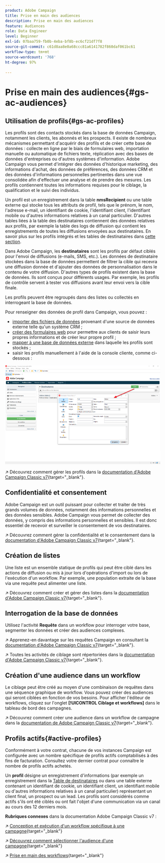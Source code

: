 ```yaml
---
product: Adobe Campaign
title: Prise en main des audiences
description: Prise en main des audiences
feature: Audiences
role: Data Engineer
level: Beginner
exl-id: 07baa759-fb0b-4eba-bf8b-ec6cf21df7f8
source-git-commit: c61d8aa8e0a68ccc81a6141782f860daf061bc61
workflow-type: tm+mt
source-wordcount: '768'
ht-degree: 97%

---
```


# Prise en main des audiences{#gs-ac-audiences}

## Utilisation de profils{#gs-ac-profiles}

Les profils sont des contacts stockés dans la base de données Campaign, notamment les clients, les abonnés et les prospects. Il existe de nombreux mécanismes permettant d&#39;acquérir des profils et de créer cette base de données : collecte en ligne par le biais de formulaires web, importation manuelle ou automatique de fichiers texte, réplication avec des bases de données d&#39;entreprises ou d&#39;autres systèmes d&#39;information. Adobe Campaign vous permet d&#39;intégrer des données d&#39;historique marketing, des informations d&#39;achat, des données de préférences, des données CRM et des données d&#39;informations personnelles pertinentes dans une vue consolidée afin d&#39;effectuer une analyse et de prendre des mesures. Les profils contiennent toutes les informations requises pour le ciblage, la qualification et le suivi des individus.

Un profil est un enregistrement dans la table **nmsRecipient** ou une table externe qui stocke tous les attributs de profil, tels que le prénom, le nom, l&#39;adresse e-mail, un identifiant de cookie, l&#39;identifiant client, l&#39;identifiant mobile ou d&#39;autres informations relatives à un canal particulier. D&#39;autres tables liées à la table des destinataires contiennent des données relatives aux profils, par exemple la table des logs de diffusion qui contient les enregistrements de toutes les diffusions envoyées aux destinataires. En savoir plus sur les profils intégrés et les tables de destinataires dans [cette section](../dev/datamodel.md#ootb-profiles).

Dans Adobe Campaign, les **destinataires** sont les profils par défaut ciblés pour l&#39;envoi de diffusions (e-mails, SMS, etc.). Les données de destinataire stockées dans la base de données permettent de filtrer la cible qui recevra une diffusion donnée et d&#39;ajouter des données de personnalisation dans le contenu de votre diffusion. D&#39;autres types de profils existent dans la base de données. Ils sont conçus pour différents usages. Par exemple, les profils de contrôle servent à tester vos diffusions avant leur envoi vers la cible finale.

Les profils peuvent être regroupés dans des listes ou collectés en interrogeant la base de données.


Pour renseigner des données de profil dans Campaign, vous pouvez :

* [importer des fichiers de données](import.md) provenant d&#39;une source de données externe telle qu&#39;un système CRM ;
* [créer des formulaires web](../dev/webapps.md) pour permettre aux clients de saisir leurs propres informations et de créer leur propre profil ;
* [mapper à une base de données externe](../connect/fda.md) dans laquelle les profils sont stockés ;
* saisir les profils manuellement à l&#39;aide de la console cliente, comme ci-dessous :

![](assets/create-profile.png)


↗️ Découvrez comment gérer les profils dans la [documentation d&#39;Adobe Campaign Classic v7](https://experienceleague.adobe.com/docs/campaign-classic/using/getting-started/profile-management/about-profiles.html?lang=fr){target=&quot;_blank&quot;}.


## Confidentialité et consentement

Adobe Campaign est un outil puissant pour collecter et traiter de très grands volumes de données, notamment des informations personnelles et des données sensibles. Adobe Campaign vous permet de collecter des données, y compris des informations personnelles et sensibles. Il est donc essentiel de recevoir et surveiller le consentement de vos destinataires.

↗️ Découvrez comment gérer la confidentialité et le consentement dans la [documentation d&#39;Adobe Campaign Classic v7](https://experienceleague.adobe.com/docs/campaign-classic/using/getting-started/privacy/privacy-and-recommendations.html?lang=fr){target=&quot;_blank&quot;}.

## Création de listes

Une liste est un ensemble statique de profils qui peut être ciblé dans les actions de diffusion ou mis à jour lors d&#39;opérations d&#39;import ou lors de l&#39;exécution d&#39;un workflow. Par exemple, une population extraite de la base via une requête peut alimenter une liste.

↗️ Découvrez comment créer et gérer des listes dans la [documentation d&#39;Adobe Campaign Classic v7](https://experienceleague.adobe.com/docs/campaign-classic/using/getting-started/profile-management/creating-and-managing-lists.html?lang=fr){target=&quot;_blank&quot;}.

## Interrogation de la base de données

Utilisez l&#39;activité **Requête** dans un workflow pour interroger votre base, segmenter les données et créer des audiences complexes.

↗️ Apprenez-en davantage sur les requêtes Campaign en consultant la [documentation d&#39;Adobe Campaign Classic v7](https://experienceleague.adobe.com/docs/campaign-classic/using/automating-with-workflows/introduction/targeting-data.html?lang=fr){target=&quot;_blank&quot;}.

↗️ Toutes les activités de ciblage sont répertoriées dans la [documentation d&#39;Adobe Campaign Classic v7](https://experienceleague.adobe.com/docs/campaign-classic/using/automating-with-workflows/targeting-activities/about-targeting-activities.html?lang=fr){target=&quot;_blank&quot;}.

## Création d&#39;une audience dans un workflow

Le ciblage peut être créé au moyen d&#39;une combinaison de requêtes dans une séquence graphique de workflow. Vous pouvez créer des audiences qui seront ciblées en fonction de vos besoins. Pour afficher l&#39;éditeur de workflows, cliquez sur l&#39;onglet **[!UICONTROL Ciblage et workflows]** dans le tableau de bord des campagnes.

↗️ Découvrez comment créer une audience dans un workflow de campagne dans la [documentation de Adobe Campaign Classic v7](https://experienceleague.adobe.com/docs/campaign-classic/using/orchestrating-campaigns/orchestrate-campaigns/marketing-campaign-target.html?lang=fr#building-the-main-target-in-a-workflow){target=&quot;_blank&quot;}.


## Profils actifs{#active-profiles}

Conformément à votre contrat, chacune de vos instances Campaign est configurée avec un nombre spécifique de profils actifs comptabilisés à des fins de facturation. Consultez votre dernier contrat pour connaître le nombre de profils actifs achetés.

Un **profil** désigne un enregistrement d&#39;informations (par exemple un enregistrement dans la [Table de destinataires](../dev/datamodel.md) ou dans une table externe contenant un identifiant de cookie, un identifiant client, un identifiant mobile ou d&#39;autres informations relatives à un canal particulier) représentant un client final, un prospect ou un lead. Les profils sont considérés comme actifs s&#39;ils ont été ciblés ou ont fait l&#39;objet d&#39;une communication via un canal au cours des 12 derniers mois.

<!--
You can monitor the number of active profiles used on your instances directly from Campaign Control Panel. 

↗️ For more on this, refer to the [Control Panel documentation](https://docs.adobe.com/content/help/en/control-panel/using/performance-monitoring/active-profiles-monitoring.html).
-->

**Rubriques connexes**  dans la documentation Adobe Campaign Classic v7 :

↗️ [Conception et exécution d&#39;un workflow spécifique à une campagne](https://experienceleague.adobe.com/docs/campaign-classic/using/automating-with-workflows/introduction/building-a-workflow.html?lang=fr){target=&quot;_blank&quot;}

↗️ [Découvrez comment sélectionner l&#39;audience d&#39;une campagne](https://experienceleague.adobe.com/docs/campaign-classic/using/orchestrating-campaigns/orchestrate-campaigns/marketing-campaign-target.html?lang=fr){target=&quot;_blank&quot;}

↗️ [Prise en main des workflows](https://experienceleague.adobe.com/docs/campaign-classic/using/automating-with-workflows/introduction/about-workflows.html?lang=fr){target=&quot;_blank&quot;}
